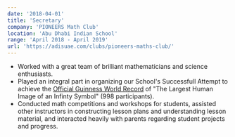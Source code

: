 ```yaml
---
date: '2018-04-01'
title: 'Secretary'
company: 'PIONEERS Math Club'
location: 'Abu Dhabi Indian School'
range: 'April 2018 - April 2019'
url: 'https://adisuae.com/clubs/pioneers-maths-club/'
---
```


- Worked with a great team of brilliant mathematicians and science enthusiasts.
- Played an integral part in organizing our School's Successfull Attempt to achieve the [Official Guinness World Record](https://www.guinnessworldrecords.com/world-records/389276-largest-human-image-of-an-infinity-symbol) of "The Largest Human Image of an Infinty Symbol" (998 participants).
- Conducted math competitions and workshops for students, assisted other instructors in constructing lesson plans and understanding lesson material, and interacted heavily with parents regarding student projects and progress.
